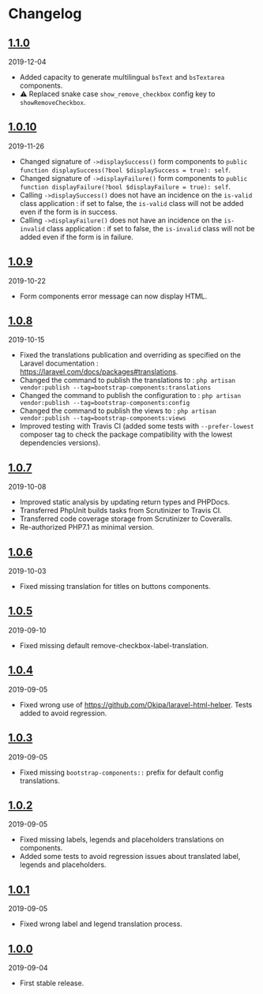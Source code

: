 # Changelog

## [1.1.0](https://github.com/Okipa/laravel-bootstrap-components/compare/1.0.10...1.1.0)

2019-12-04

- Added capacity to generate multilingual `bsText` and `bsTextarea` components.
- :warning: Replaced snake case `show_remove_checkbox` config key to `showRemoveCheckbox`.

## [1.0.10](https://github.com/Okipa/laravel-bootstrap-components/compare/1.0.9...1.0.10)

2019-11-26

- Changed signature of `->displaySuccess()` form components to `public function displaySuccess(?bool $displaySuccess = true): self`.
- Changed signature of `->displayFailure()` form components to `public function displayFailure(?bool $displayFailure = true): self`.
- Calling `->displaySuccess()` does not have an incidence on the `is-valid` class application : if set to false, the `is-valid` class will not be added even if the form is in success.
- Calling `->displayFailure()` does not have an incidence on the `is-invalid` class application : if set to false, the `is-invalid` class will not be added even if the form is in failure.

## [1.0.9](https://github.com/Okipa/laravel-bootstrap-components/compare/1.0.8...1.0.9)

2019-10-22

- Form components error message can now display HTML.

## [1.0.8](https://github.com/Okipa/laravel-bootstrap-components/compare/1.0.7...1.0.8)

2019-10-15

- Fixed the translations publication and overriding as specified on the Laravel documentation : https://laravel.com/docs/packages#translations.
- Changed the command to publish the translations to : `php artisan vendor:publish --tag=bootstrap-components:translations`
- Changed the command to publish the configuration to : `php artisan vendor:publish --tag=bootstrap-components:config`
- Changed the command to publish the views to : `php artisan vendor:publish --tag=bootstrap-components:views`
- Improved testing with Travis CI (added some tests with `--prefer-lowest` composer tag to check the package compatibility with the lowest dependencies versions).

## [1.0.7](https://github.com/Okipa/laravel-bootstrap-components/compare/1.0.6...1.0.7)

2019-10-08

- Improved static analysis by updating return types and PHPDocs.
- Transferred PhpUnit builds tasks from Scrutinizer to Travis CI.
- Transferred code coverage storage from Scrutinizer to Coveralls.
- Re-authorized PHP7.1 as minimal version.

## [1.0.6](https://github.com/Okipa/laravel-bootstrap-components/compare/1.0.5...1.0.6)

2019-10-03

- Fixed missing translation for titles on buttons components.

## [1.0.5](https://github.com/Okipa/laravel-bootstrap-components/compare/1.0.4...1.0.5)

2019-09-10

- Fixed missing default remove-checkbox-label-translation.

## [1.0.4](https://github.com/Okipa/laravel-bootstrap-components/compare/1.0.3...1.0.4)

2019-09-05

- Fixed wrong use of https://github.com/Okipa/laravel-html-helper. Tests added to avoid regression.

## [1.0.3](https://github.com/Okipa/laravel-bootstrap-components/compare/1.0.2...1.0.3)

2019-09-05

- Fixed missing `bootstrap-components::` prefix for default config translations.

## [1.0.2](https://github.com/Okipa/laravel-bootstrap-components/compare/1.0.1...1.0.2)

2019-09-05

- Fixed missing labels, legends and placeholders translations on components.
- Added some tests to avoid regression issues about translated label, legends and placeholders.

## [1.0.1](https://github.com/Okipa/laravel-bootstrap-components/compare/1.0.0...1.0.1)

2019-09-05

- Fixed wrong label and legend translation process.

## [1.0.0](https://github.com/Okipa/laravel-bootstrap-components/releases/tag/1.0.0)

2019-09-04

- First stable release.
